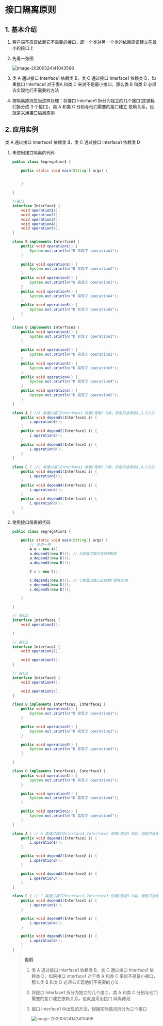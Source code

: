 # 接口隔离原则



## 1. 基本介绍

1. 客户端不应该依赖它不需要的接口，即一个类对另一个类的依赖应该建立在最小的接口上

2. 先看一张图

    ![image-20200524141043566](E:/%E6%88%91%E7%9A%84%E5%9D%9A%E6%9E%9C%E4%BA%91/OneDrive/%E5%AD%A6%E4%B9%A0/%E7%AC%94%E8%AE%B0/%E5%9B%BE%E7%89%87/note_images/image-20200524141043566.png)

3. 类 A 通过接口 Interface1 依赖类 B，类 C 通过接口 Interface1 依赖类 D，如果接口 Interface1 对于类A 和类 C 来说不是最小接口，那么类 B 和类 D 必须去实现他们不需要的方法

4. 按隔离原则应当这样处理：将接口 Interface1 拆分为独立的几个接口(这里我们拆分成 3 个接口)，类 A 和类 C 分别与他们需要的接口建立 依赖关系，也就是采用接口隔离原则





## 2. 应用实例

类 A 通过接口 Interface1 依赖类 B，类 C 通过接口 Interface1 依赖类 D

1. 未使用接口隔离的代码

    ```java
    public class Segregation1 {
    
    	public static void main(String[] args) {
    		
    
    	}
    
    }
    
    //接口
    interface Interface1 {
    	void operation1();
    	void operation2();
    	void operation3();
    	void operation4();
    	void operation5();
    }
    
    class B implements Interface1 {
    	public void operation1() {
    		System.out.println("B 实现了 operation1");
    	}
    	
    	public void operation2() {
    		System.out.println("B 实现了 operation2");
    	}
    	public void operation3() {
    		System.out.println("B 实现了 operation3");
    	}
    	public void operation4() {
    		System.out.println("B 实现了 operation4");
    	}
    	public void operation5() {
    		System.out.println("B 实现了 operation5");
    	}
    }
    
    class D implements Interface1 {
    	public void operation1() {
    		System.out.println("D 实现了 operation1");
    	}
    	
    	public void operation2() {
    		System.out.println("D 实现了 operation2");
    	}
    	public void operation3() {
    		System.out.println("D 实现了 operation3");
    	}
    	public void operation4() {
    		System.out.println("D 实现了 operation4");
    	}
    	public void operation5() {
    		System.out.println("D 实现了 operation5");
    	}
    }
    
    class A { //A 类通过接口Interface1 依赖(使用) B类，但是只会用到1,2,3方法
    	public void depend1(Interface1 i) {
    		i.operation1();
    	}
    	public void depend2(Interface1 i) {
    		i.operation2();
    	}
    	public void depend3(Interface1 i) {
    		i.operation3();
    	}
    }
      
    class C { //C 类通过接口Interface1 依赖(使用) D类，但是只会用到1,4,5方法
    	public void depend1(Interface1 i) {
    		i.operation1();
    	}
    	public void depend4(Interface1 i) {
    		i.operation4();
    	}
    	public void depend5(Interface1 i) {
    		i.operation5();
    	}
    }
    ```

    



2. 使用接口隔离的代码

    ```java
    public class Segregation1 {
    
    	public static void main(String[] args) {
    		// 使用一把
    		A a = new A();
    		a.depend1(new B()); // A类通过接口去依赖B类
    		a.depend2(new B());
    		a.depend3(new B());
    
    		C c = new C();
    
    		c.depend1(new D()); // C类通过接口去依赖(使用)D类
    		c.depend4(new D());
    		c.depend5(new D());
    
    	}
    
    }
    
    // 接口1
    interface Interface1 {
    	void operation1();
    
    }
    
    // 接口2
    interface Interface2 {
    	void operation2();
    
    	void operation3();
    }
    
    // 接口3
    interface Interface3 {
    	void operation4();
    
    	void operation5();
    }
    
    class B implements Interface1, Interface2 {
    	public void operation1() {
    		System.out.println("B 实现了 operation1");
    	}
    
    	public void operation2() {
    		System.out.println("B 实现了 operation2");
    	}
    
    	public void operation3() {
    		System.out.println("B 实现了 operation3");
    	}
    
    }
    
    class D implements Interface1, Interface3 {
    	public void operation1() {
    		System.out.println("D 实现了 operation1");
    	}
    
    	public void operation4() {
    		System.out.println("D 实现了 operation4");
    	}
    
    	public void operation5() {
    		System.out.println("D 实现了 operation5");
    	}
    }
    
    class A { // A 类通过接口Interface1,Interface2 依赖(使用) B类，但是只会用到1,2,3方法
    	public void depend1(Interface1 i) {
    		i.operation1();
    	}
    
    	public void depend2(Interface2 i) {
    		i.operation2();
    	}
    
    	public void depend3(Interface2 i) {
    		i.operation3();
    	}
    }
    
    class C { // C 类通过接口Interface1,Interface3 依赖(使用) D类，但是只会用到1,4,5方法
    	public void depend1(Interface1 i) {
    		i.operation1();
    	}
    
    	public void depend4(Interface3 i) {
    		i.operation4();
    	}
    
    	public void depend5(Interface3 i) {
    		i.operation5();
    	}
    }
    ```

    > **说明**
    >
    > 1. 类 A 通过接口 Interface1 依赖类 B，类 C 通过接口 Interface1 依赖类 D，如果接口 Interface1 对于类 A 和类 C 来说不是最小接口，那么类 B 和类 D 必须去实现他们不需要的方法
    >
    > 2. 将接口 Interface1 拆分为独立的几个接口，类 A 和类 C 分别与他们需要的接口建立依赖关系，也就是采用接口 隔离原则
    >
    > 3. 接口 Interface1 中出现的方法，根据实际情况拆分为三个接口
    >
    >     ![image-20200524142410498](E:/%E6%88%91%E7%9A%84%E5%9D%9A%E6%9E%9C%E4%BA%91/OneDrive/%E5%AD%A6%E4%B9%A0/%E7%AC%94%E8%AE%B0/%E5%9B%BE%E7%89%87/note_images/image-20200524142410498.png)